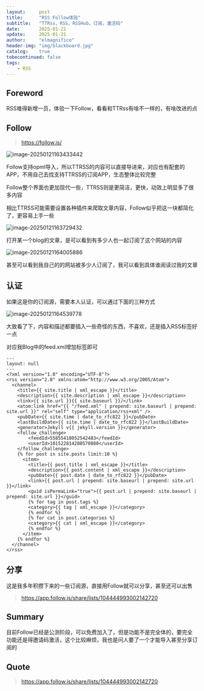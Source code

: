```yaml
---
layout:     post
title:      "RSS Follow体验"
subtitle:   "TTRss，RSS，RSSHub，订阅，激活码"
date:       2025-01-21
update:     2025-01-21
author:     "elmagnifico"
header-img: "img/blackboard.jpg"
catalog:    true
tobecontinued: false
tags:
    - RSS
---
```


## Foreword

RSS难得新增一员，体验一下Follow，看看和TTRss有啥不一样的，有啥改进的点



## Follow

> https://follow.is/

![image-20250121163433442](https://img.elmagnifico.tech/static/upload/elmagnifico/20250121163433541.png)

Follow支持opml导入，所以TTRSS的内容可以直接导进来，对应也有配套的APP，不用自己去找支持TTRSS的订阅APP，生态整体比较完整

Follow整个界面也更加现代一些，TTRSS则是更简洁，更快，动效上明显多了很多内容

相比TTRSS可能需要设置各种插件来爬取文章内容，Follow似乎把这一块都简化了，更容易上手一些

![image-20250121163729432](https://img.elmagnifico.tech/static/upload/elmagnifico/20250121163729488.png)

打开某一个blog的文章，是可以看到有多少人也一起订阅了这个网站的内容

![image-20250121164005886](https://img.elmagnifico.tech/static/upload/elmagnifico/20250121164005927.png)

甚至可以看到我自己的的网站被多少人订阅了，我可以看到具体谁阅读过我的文章



## 认证

如果这是你的订阅源，需要本人认证，可以通过下面的三种方式

![image-20250121164539778](https://img.elmagnifico.tech/static/upload/elmagnifico/20250121164539835.png)

大致看了下，内容和描述都要插入一些奇怪的东西，不喜欢，还是插入RSS标签好一点



对应我Blog中的feed.xml增加标签即可

```
---
layout: null
---
<?xml version="1.0" encoding="UTF-8"?>
<rss version="2.0" xmlns:atom="http://www.w3.org/2005/Atom">
  <channel>
    <title>{{ site.title | xml_escape }}</title>
    <description>{{ site.description | xml_escape }}</description>
    <link>{{ site.url }}{{ site.baseurl }}/</link>
    <atom:link href="{{ "/feed.xml" | prepend: site.baseurl | prepend: site.url }}" rel="self" type="application/rss+xml" />
    <pubDate>{{ site.time | date_to_rfc822 }}</pubDate>
    <lastBuildDate>{{ site.time | date_to_rfc822 }}</lastBuildDate>
    <generator>Jekyll v{{ jekyll.version }}</generator>
    <follow_challenge>
        <feedId>55855418052542483</feedId>
        <userId>101522814280570880</userId>
    </follow_challenge>    
    {% for post in site.posts limit:10 %}
      <item>
        <title>{{ post.title | xml_escape }}</title>
        <description>{{ post.content | xml_escape }}</description>
        <pubDate>{{ post.date | date_to_rfc822 }}</pubDate>
        <link>{{ post.url | prepend: site.baseurl | prepend: site.url }}</link>
        <guid isPermaLink="true">{{ post.url | prepend: site.baseurl | prepend: site.url }}</guid>
        {% for tag in post.tags %}
        <category>{{ tag | xml_escape }}</category>
        {% endfor %}
        {% for cat in post.categories %}
        <category>{{ cat | xml_escape }}</category>
        {% endfor %}
      </item>
    {% endfor %}
  </channel>
</rss>

```



## 分享

这是我多年积攒下来的一些订阅源，直接用Follow就可以分享，甚至还可以出售

> https://app.follow.is/share/lists/104444993002142720



## Summary

目前Follow已经是公测阶段，可以免费加入了，但是功能不是完全体的，要完全功能还是得邀请码激活，这个比较麻烦，我也是问人要了一个才能导入甚至分享订阅的



## Quote

> https://app.follow.is/share/lists/104444993002142720

